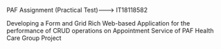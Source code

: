 PAF Assignment (Practical Test)---> IT18118582

Developing a Form and Grid Rich Web-based Application for the performance of CRUD operations on Appointment Service of PAF Health Care Group Project

